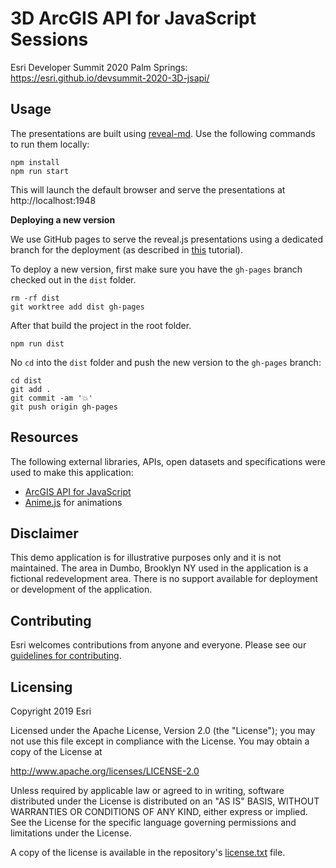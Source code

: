 
# 3D ArcGIS API for JavaScript Sessions

Esri Developer Summit 2020 Palm Springs:
https://esri.github.io/devsummit-2020-3D-jsapi/

## Usage

The presentations are built using [reveal-md](https://github.com/webpro/reveal-md). Use the following commands to run them locally:

```
npm install
npm run start
```

This will launch the default browser and serve the presentations at http://localhost:1948

**Deploying a new version**

We use GitHub pages to serve the reveal.js presentations using a dedicated branch for the deployment (as described in [this](https://medium.com/linagora-engineering/deploying-your-js-app-to-github-pages-the-easy-way-or-not-1ef8c48424b7) tutorial).

To deploy a new version, first make sure you have the `gh-pages` branch checked out in the `dist` folder.

```
rm -rf dist
git worktree add dist gh-pages
```

After that build the project in the root folder.

```
npm run dist
```

No `cd` into the `dist` folder and push the new version to the `gh-pages` branch:

```
cd dist
git add .
git commit -am '💥'
git push origin gh-pages
```

## Resources
The following external libraries, APIs, open datasets and specifications were used to make this application:
* [ArcGIS API for JavaScript](https://developers.arcgis.com/javascript/)
* [Anime.js](https://animejs.com) for animations

## Disclaimer

This demo application is for illustrative purposes only and it is not maintained. The area in Dumbo, Brooklyn NY used in the application is a fictional redevelopment area. There is no support available for deployment or development of the application.

## Contributing

Esri welcomes contributions from anyone and everyone. Please see our [guidelines for contributing](https://github.com/esri/contributing).

## Licensing
Copyright 2019 Esri

Licensed under the Apache License, Version 2.0 (the "License");
you may not use this file except in compliance with the License.
You may obtain a copy of the License at

   http://www.apache.org/licenses/LICENSE-2.0

Unless required by applicable law or agreed to in writing, software
distributed under the License is distributed on an "AS IS" BASIS,
WITHOUT WARRANTIES OR CONDITIONS OF ANY KIND, either express or implied.
See the License for the specific language governing permissions and
limitations under the License.

A copy of the license is available in the repository's [license.txt](./license.txt) file.
